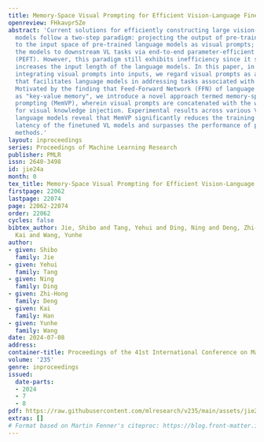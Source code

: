 ```yaml
---
title: Memory-Space Visual Prompting for Efficient Vision-Language Fine-Tuning
openreview: FHkavpr5Ze
abstract: 'Current solutions for efficiently constructing large vision-language (VL)
  models follow a two-step paradigm: projecting the output of pre-trained vision encoders
  to the input space of pre-trained language models as visual prompts; and then transferring
  the models to downstream VL tasks via end-to-end parameter-efficient fine-tuning
  (PEFT). However, this paradigm still exhibits inefficiency since it significantly
  increases the input length of the language models. In this paper, in contrast to
  integrating visual prompts into inputs, we regard visual prompts as additional knowledge
  that facilitates language models in addressing tasks associated with visual information.
  Motivated by the finding that Feed-Forward Network (FFN) of language models acts
  as "key-value memory", we introduce a novel approach termed memory-space visual
  prompting (MemVP), wherein visual prompts are concatenated with the weights of FFN
  for visual knowledge injection. Experimental results across various VL tasks and
  language models reveal that MemVP significantly reduces the training time and inference
  latency of the finetuned VL models and surpasses the performance of previous PEFT
  methods.'
layout: inproceedings
series: Proceedings of Machine Learning Research
publisher: PMLR
issn: 2640-3498
id: jie24a
month: 0
tex_title: Memory-Space Visual Prompting for Efficient Vision-Language Fine-Tuning
firstpage: 22062
lastpage: 22074
page: 22062-22074
order: 22062
cycles: false
bibtex_author: Jie, Shibo and Tang, Yehui and Ding, Ning and Deng, Zhi-Hong and Han,
  Kai and Wang, Yunhe
author:
- given: Shibo
  family: Jie
- given: Yehui
  family: Tang
- given: Ning
  family: Ding
- given: Zhi-Hong
  family: Deng
- given: Kai
  family: Han
- given: Yunhe
  family: Wang
date: 2024-07-08
address:
container-title: Proceedings of the 41st International Conference on Machine Learning
volume: '235'
genre: inproceedings
issued:
  date-parts:
  - 2024
  - 7
  - 8
pdf: https://raw.githubusercontent.com/mlresearch/v235/main/assets/jie24a/jie24a.pdf
extras: []
# Format based on Martin Fenner's citeproc: https://blog.front-matter.io/posts/citeproc-yaml-for-bibliographies/
---
```

